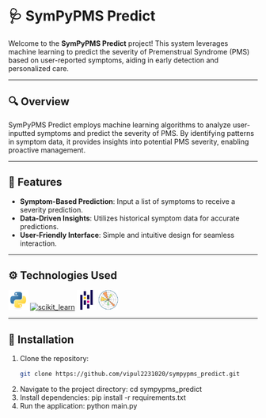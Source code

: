 # 🩺 SymPyPMS Predict

Welcome to the **SymPyPMS Predict** project! This system leverages machine learning to predict the severity of Premenstrual Syndrome (PMS) based on user-reported symptoms, aiding in early detection and personalized care.

---

## 🔍 Overview

SymPyPMS Predict employs machine learning algorithms to analyze user-inputted symptoms and predict the severity of PMS. By identifying patterns in symptom data, it provides insights into potential PMS severity, enabling proactive management.

---

## 🧠 Features

- **Symptom-Based Prediction**: Input a list of symptoms to receive a severity prediction.
- **Data-Driven Insights**: Utilizes historical symptom data for accurate predictions.
- **User-Friendly Interface**: Simple and intuitive design for seamless interaction.

---

## ⚙️ Technologies Used

<p align="left">  
  <a href="https://www.python.org/" target="_blank"><img src="https://raw.githubusercontent.com/devicons/devicon/master/icons/python/python-original.svg" alt="python" width="40" height="40"/></a>
  <a href="https://scikit-learn.org/" target="_blank"><img src="https://upload.wikimedia.org/wikipedia/commons/0/05/Scikit_learn_logo_small.svg" alt="scikit_learn" width="40" height="40"/></a>
  <a href="https://pandas.pydata.org/" target="_blank"><img src="https://raw.githubusercontent.com/devicons/devicon/master/icons/pandas/pandas-original.svg" alt="pandas" width="40" height="40"/></a>
  <a href="https://matplotlib.org/" target="_blank"><img src="https://raw.githubusercontent.com/devicons/devicon/master/icons/matplotlib/matplotlib-original.svg" alt="matplotlib" width="40" height="40"/></a>
</p>

---

## 🚀 Installation

1. Clone the repository:
   ```bash
   git clone https://github.com/vipul2231020/sympypms_predict.git
2. Navigate to the project directory:
   cd sympypms_predict
3. Install dependencies:
   pip install -r requirements.txt
4. Run the application:
   python main.py

